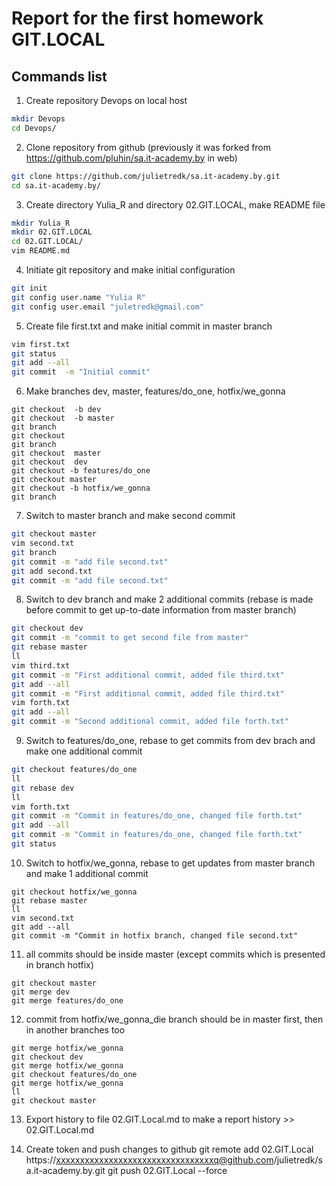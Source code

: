 # Report for the first homework GIT.LOCAL
## Commands list

1. Create repository Devops on local host
```bash
mkdir Devops
cd Devops/
```
2. Clone repository from github (previously it was forked from https://github.com/pluhin/sa.it-academy.by in web)
```bash
git clone https://github.com/julietredk/sa.it-academy.by.git
cd sa.it-academy.by/
```
3. Create directory Yulia_R and directory 02.GIT.LOCAL, make README file
```bash
mkdir Yulia_R
mkdir 02.GIT.LOCAL
cd 02.GIT.LOCAL/
vim README.md
```
4. Initiate git repository and make initial configuration
```bash
git init
git config user.name "Yulia R"
git config user.email "juletredk@gmail.com"
```
5. Create file first.txt and make initial commit in master branch

```bash
vim first.txt
git status 
git add --all
git commit  -m "Initial commit"
```
6. Make branches dev, master, features/do_one, hotfix/we_gonna
```
git checkout  -b dev
git checkout  -b master
git branch
git checkout 
git branch
git checkout  master
git checkout  dev
git checkout -b features/do_one
git checkout master
git checkout -b hotfix/we_gonna
git branch

```
7. Switch to master branch and make second commit
```bash
git checkout master 
vim second.txt
git branch
git commit -m "add file second.txt"
git add second.txt 
git commit -m "add file second.txt"
```
8. Switch to dev branch and make 2 additional commits (rebase is made before commit to get up-to-date information from master branch)
```bash
git checkout dev
git commit -m "commit to get second file from master"
git rebase master 
ll
vim third.txt
git commit -m "First additional commit, added file third.txt"
git add --all
git commit -m "First additional commit, added file third.txt"
vim forth.txt
git add --all
git commit -m "Second additional commit, added file forth.txt"
```
9. Switch to features/do_one, rebase to get commits from dev brach and make one additional commit
```bash
git checkout features/do_one 
ll
git rebase dev
ll
vim forth.txt 
git commit -m "Commit in features/do_one, changed file forth.txt"
git add --all
git commit -m "Commit in features/do_one, changed file forth.txt"
git status 
```
10. Switch to hotfix/we_gonna, rebase to get updates from master branch and make 1 additional commit
```
git checkout hotfix/we_gonna 
git rebase master
ll
vim second.txt 
git add --all
git commit -m "Commit in hotfix branch, changed file second.txt"
```
11. all commits should be inside master (except commits which is presented in branch hotfix)
```
git checkout master
git merge dev
git merge features/do_one 
```
12. commit from hotfix/we_gonna_die branch should be in master first, then in another branches too
```
git merge hotfix/we_gonna 
git checkout dev
git merge hotfix/we_gonna 
git checkout features/do_one 
git merge hotfix/we_gonna 
ll
git checkout master
```
13. Export history to file 02.GIT.Local.md to make a report
history  >> 02.GIT.Local.md

14. Create token and push changes to github
git remote add 02.GIT.Local https://xxxxxxxxxxxxxxxxxxxxxxxxxxxxxxxxxq@github.com/julietredk/sa.it-academy.by.git
git push 02.GIT.Local --force
